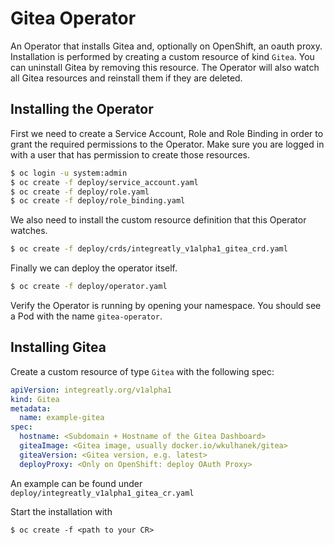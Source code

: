 # Gitea Operator

An Operator that installs Gitea and, optionally on OpenShift, an oauth proxy. Installation is performed by creating a custom resource of kind `Gitea`. You can uninstall Gitea by removing this resource.
The Operator will also watch all Gitea resources and reinstall them if they are deleted.

## Installing the Operator

First we need to create a Service Account, Role and Role Binding in order to grant the required permissions to the Operator. Make sure you are logged in with a user that has permission to create those resources.

```sh
$ oc login -u system:admin
$ oc create -f deploy/service_account.yaml
$ oc create -f deploy/role.yaml
$ oc create -f deploy/role_binding.yaml
```

We also need to install the custom resource definition that this Operator watches.

```sh
$ oc create -f deploy/crds/integreatly_v1alpha1_gitea_crd.yaml
```

Finally we can deploy the operator itself.

```sh
$ oc create -f deploy/operator.yaml
```

Verify the Operator is running by opening your namespace. You should see a Pod with the name `gitea-operator`.

## Installing Gitea

Create a custom resource of type `Gitea` with the following spec:

```yaml
apiVersion: integreatly.org/v1alpha1
kind: Gitea
metadata:
  name: example-gitea
spec:
  hostname: <Subdomain + Hostname of the Gitea Dashboard>
  giteaImage: <Gitea image, usually docker.io/wkulhanek/gitea>
  giteaVersion: <Gitea version, e.g. latest>
  deployProxy: <Only on OpenShift: deploy OAuth Proxy>
```

An example can be found under `deploy/integreatly_v1alpha1_gitea_cr.yaml`

Start the installation with

```
$ oc create -f <path to your CR>
```